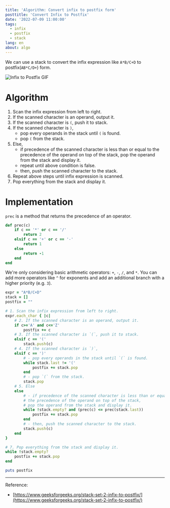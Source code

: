 ```yaml
---
title: 'Algorithm: Convert infix to postfix form'
posttitle: 'Convert Infix to Postfix'
date: '2022-07-09 11:00:00'
tags:
  - infix
  - postfix
  - stack
lang: en
about: algo
---
```


We can use a stack to convert the infix expression like `A*B/C+D` to postfix(`AB*C/D+`) form.

![Infix to Postfix GIF](/images/posts/infix-to-postfix/infix-to-postfix.gif)

# Algorithm

1. Scan the infix expression from left to right.
2. If the scanned character is an operand, output it.
3. If the scanned character is `(`, push it to stack.
4. If the scanned character is `)`,
   - pop every operands in the stack until `(` is found.
   - pop `(` from the stack.
5. Else,
   - if precedence of the scanned character is less than or equal to the precedence of the operand on top of the stack, pop the operand from the stack and display it.
   - repeat until above condition is false.
   - then, push the scanned character to the stack.
6. Repeat above steps until infix expression is scanned.
7. Pop everything from the stack and display it.

# Implementation

`prec` is a method that returns the precedence of an operator.

```rb
def prec(c)
    if c == '*' or c == '/'
        return 2
    elsif c == '+' or c == '-'
        return 1
    else
        return -1
    end
end
```

We're only considering basic arithmetic operators: `+`, `-`, `/`, and `*`. You can add more operators like `^` for exponents and add an additional branch with a higher priority (e.g. `3`).

```rb
expr = "A*B/C+D"
stack = []
postfix = ""

# 1. Scan the infix expression from left to right.
expr.each_char { |c|
    # 2. If the scanned character is an operand, output it.
    if c>='A' and c<='Z'
        postfix += c
    # 3. If the scanned character is `(`, push it to stack.
    elsif c == '('
        stack.push(c)
    # 4. If the scanned character is `)`,
    elsif c == ')'
        # - pop every operands in the stack until `(` is found.
        while stack.last != '('
            postfix += stack.pop
        end
        # - pop `(` from the stack.
        stack.pop
    # 5. Else
    else
        # - if precedence of the scanned character is less than or equal to
        # the precedence of the operand on top of the stack,
        # pop the operand from the stack and display it.
        while !stack.empty? and (prec(c) <= prec(stack.last))
            postfix += stack.pop
        end
        # - then, push the scanned character to the stack.
        stack.push(c)
    end
}

# 7. Pop everything from the stack and display it.
while !stack.empty?
    postfix += stack.pop
end

puts postfix
```

---

Reference:

- [https://www.geeksforgeeks.org/stack-set-2-infix-to-postfix/](https://www.geeksforgeeks.org/stack-set-2-infix-to-postfix/)
